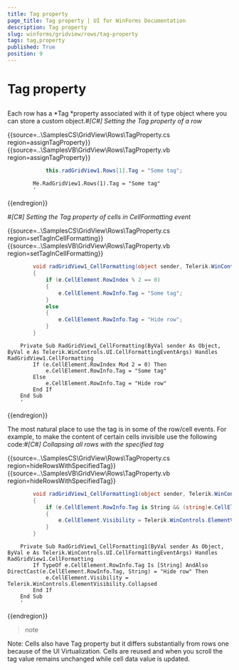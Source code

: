 ```yaml
---
title: Tag property
page_title: Tag property | UI for WinForms Documentation
description: Tag property
slug: winforms/gridview/rows/tag-property
tags: tag,property
published: True
position: 9
---
```


# Tag property



## 

Each row has a *Tag *property associated with it of type object where you can store a custom object.#_[C#] Setting the Tag property of a row_

	



{{source=..\SamplesCS\GridView\Rows\TagProperty.cs region=assignTagProperty}} 
{{source=..\SamplesVB\GridView\Rows\TagProperty.vb region=assignTagProperty}} 

````C# 
            this.radGridView1.Rows[1].Tag = "Some tag";
````
````VB.NET 
        Me.RadGridView1.Rows(1).Tag = "Some tag"
        '
````

{{endregion}} 




#_[C#] Setting the Tag property of cells in CellFormatting event_

	



{{source=..\SamplesCS\GridView\Rows\TagProperty.cs region=setTagInCellFormatting}} 
{{source=..\SamplesVB\GridView\Rows\TagProperty.vb region=setTagInCellFormatting}} 

````C#
        void radGridView1_CellFormatting(object sender, Telerik.WinControls.UI.CellFormattingEventArgs e)
        {
            if (e.CellElement.RowIndex % 2 == 0)
            {
                e.CellElement.RowInfo.Tag = "Some tag";
            }
            else
            {
                e.CellElement.RowInfo.Tag = "Hide row";
            }
        }
````
````VB.NET
    Private Sub RadGridView1_CellFormatting(ByVal sender As Object, ByVal e As Telerik.WinControls.UI.CellFormattingEventArgs) Handles RadGridView1.CellFormatting
        If (e.CellElement.RowIndex Mod 2 = 0) Then
            e.CellElement.RowInfo.Tag = "Some tag"
        Else
            e.CellElement.RowInfo.Tag = "Hide row"
        End If
    End Sub
    '
````

{{endregion}} 




The most natural place to use the tag is in some of the row/cell events. For example, to make the content of certain cells invisible use the following code:#_[C#] Collapsing all rows with the specified tag_

	



{{source=..\SamplesCS\GridView\Rows\TagProperty.cs region=hideRowsWithSpecifiedTag}} 
{{source=..\SamplesVB\GridView\Rows\TagProperty.vb region=hideRowsWithSpecifiedTag}} 

````C#
        void radGridView1_CellFormatting1(object sender, Telerik.WinControls.UI.CellFormattingEventArgs e)
        {
            if (e.CellElement.RowInfo.Tag is String && (string)e.CellElement.RowInfo.Tag == "Hide row")
            {
                e.CellElement.Visibility = Telerik.WinControls.ElementVisibility.Collapsed;
            }
        }
````
````VB.NET
    Private Sub RadGridView1_CellFormatting1(ByVal sender As Object, ByVal e As Telerik.WinControls.UI.CellFormattingEventArgs) Handles RadGridView1.CellFormatting
        If TypeOf e.CellElement.RowInfo.Tag Is [String] AndAlso DirectCast(e.CellElement.RowInfo.Tag, String) = "Hide row" Then
            e.CellElement.Visibility = Telerik.WinControls.ElementVisibility.Collapsed
        End If
    End Sub
    '
````

{{endregion}} 




>note 

Note: Cells also have Tag property but it differs substantially from rows one because of the UI Virtualization. Cells are reused and when you scroll the tag value remains unchanged while cell data value is updated.
>

